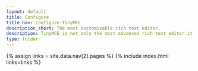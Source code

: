 ```yaml
---
layout: default
title: Configure
title_nav: Configure TinyMCE
description_short: The most customizable rich text editor.
description: TinyMCE is not only the most advanced rich text editor it's also the most customizable.
type: folder
---
```

{% assign links = site.data.nav[2].pages %}
{% include index.html links=links %}
